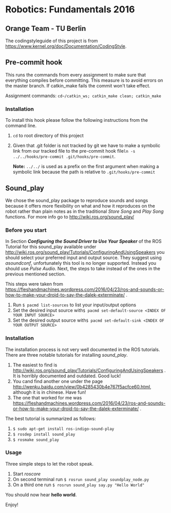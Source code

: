 # Robotics: Fundamentals 2016

## Orange Team - TU Berlin

The codingstyleguide of this project is from https://www.kernel.org/doc/Documentation/CodingStyle.

## Pre-commit hook

This runs the commands from every assignment to make sure that everything compiles before committing. This measure is to avoid errors on the master branch. If catkin_make fails the commit won't take effect.

Assignment commands: `cd~/catkin_ws; catkin_make clean; catkin_make`

### Installation

To install this hook please follow the following instructions from the command line.

1. `cd` to root directory of this project

2. Given that .git folder is not tracked by git we have to make a symbolic link from our tracked file to the pre-commit hook file`ln -s ../../hooks/pre-commit .git/hooks/pre-commit`. 

   **Note:** `../../` is used as a prefix on the first argument when making a symbolic link because the path is relative to `.git/hooks/pre-commit`





## Sound_play

We chose the sound_play package to reproduce sounds and songs because it offers more flexibility on what and how it reproduces on the robot rather than plain notes as in the traditional _Store Song_ and _Play Song_ functions.
For more info go to http://wiki.ros.org/sound_play/

### Before you start

In Section ***Configuring the Sound Driver to Use Your Speaker*** of the ROS Tutorial for this sound_play  available under http://wiki.ros.org/sound_play/Tutorials/ConfiguringAndUsingSpeakers you should select your preferred input and output source. They suggest using *asoundconf*, unfortunately this tool is no longer supported. Instead you should use *Pulse Audio*. Next, the steps to take instead of the ones in the previous mentioned section.

This steps were taken from https://fleshandmachines.wordpress.com/2016/04/23/ros-and-sounds-or-how-to-make-your-droid-to-say-the-dalek-exterminate/ .

1. Run `$ pacmd list-sources` to list your input/output options
2. Set the desired input source with`$ pacmd set-default-source <INDEX OF YOUR INPUT SOURCE>`
3. Set the desired output source with`$ pacmd set-default-sink <INDEX OF YOUR OUTPUT SOURCE>`

### Installation

The installation process is not very well documented in the ROS tutorials. There are three notable tutorials for installing *sound_play*. 

1. The easiest to find is http://wiki.ros.org/sound_play/Tutorials/ConfiguringAndUsingSpeakers . It is horribly documented and outdated. Good luck!
2. You cand find another one under the page http://wenku.baidu.com/view/0b4285430b4e767f5acfce60.html, although it is in chinese. Have fun!
3. The one that worked for me was https://fleshandmachines.wordpress.com/2016/04/23/ros-and-sounds-or-how-to-make-your-droid-to-say-the-dalek-exterminate/ . 

The best tutorial is summarized as follows: 

1. `$ sudo apt-get install ros-indigo-sound-play`
2. `$ rosdep install sound_play`
3. `$ rosmake sound_play`



### Usage

Three simple steps to let the robot speak.

1. Start *roscore*
2. On second terminal run `$ rosrun sound_play soundplay_node.py`
3. On a third one run `$ rosrun sound_play say.py "Hello World"`

You should now hear **hello world**.

Enjoy!

